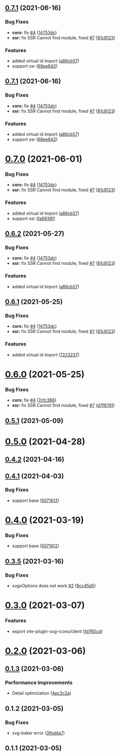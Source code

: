## [0.7.1](https://github.com/anncwb/vite-plugin-svg-icons/compare/v0.4.1...v0.7.1) (2021-06-16)

### Bug Fixes

- **cors:** fix [#4](https://github.com/anncwb/vite-plugin-svg-icons/issues/4) ([14753dc](https://github.com/anncwb/vite-plugin-svg-icons/commit/14753dcc74b43cc0b5b7f3bff93cffa2e6b87bd4))
- **ssr:** fix SSR Cannot find module, fixed [#7](https://github.com/anncwb/vite-plugin-svg-icons/issues/7) ([81c8123](https://github.com/anncwb/vite-plugin-svg-icons/commit/81c812325fba2d3e04316de946550fb3387b0952))

### Features

- added virtual id import ([a86cb57](https://github.com/anncwb/vite-plugin-svg-icons/commit/a86cb573c7a9a152ea30a0282a5badd30fefeb9a))
- support ssr ([68ee842](https://github.com/anncwb/vite-plugin-svg-icons/commit/68ee84297629cf6768c0a1fdb6486f95d9a910d2))

## [0.7.1](https://github.com/anncwb/vite-plugin-svg-icons/compare/v0.4.1...v0.7.1) (2021-06-16)

### Bug Fixes

- **cors:** fix [#4](https://github.com/anncwb/vite-plugin-svg-icons/issues/4) ([14753dc](https://github.com/anncwb/vite-plugin-svg-icons/commit/14753dcc74b43cc0b5b7f3bff93cffa2e6b87bd4))
- **ssr:** fix SSR Cannot find module, fixed [#7](https://github.com/anncwb/vite-plugin-svg-icons/issues/7) ([81c8123](https://github.com/anncwb/vite-plugin-svg-icons/commit/81c812325fba2d3e04316de946550fb3387b0952))

### Features

- added virtual id import ([a86cb57](https://github.com/anncwb/vite-plugin-svg-icons/commit/a86cb573c7a9a152ea30a0282a5badd30fefeb9a))
- support ssr ([68ee842](https://github.com/anncwb/vite-plugin-svg-icons/commit/68ee84297629cf6768c0a1fdb6486f95d9a910d2))

# [0.7.0](https://github.com/anncwb/vite-plugin-svg-icons/compare/v0.4.1...v0.7.0) (2021-06-01)

### Bug Fixes

- **cors:** fix [#4](https://github.com/anncwb/vite-plugin-svg-icons/issues/4) ([14753dc](https://github.com/anncwb/vite-plugin-svg-icons/commit/14753dcc74b43cc0b5b7f3bff93cffa2e6b87bd4))
- **ssr:** fix SSR Cannot find module, fixed [#7](https://github.com/anncwb/vite-plugin-svg-icons/issues/7) ([81c8123](https://github.com/anncwb/vite-plugin-svg-icons/commit/81c812325fba2d3e04316de946550fb3387b0952))

### Features

- added virtual id import ([a86cb57](https://github.com/anncwb/vite-plugin-svg-icons/commit/a86cb573c7a9a152ea30a0282a5badd30fefeb9a))
- support ssr ([fa6936f](https://github.com/anncwb/vite-plugin-svg-icons/commit/fa6936f6a50e0da7333b34ef70eb9e002d1c7470))

## [0.6.2](https://github.com/anncwb/vite-plugin-svg-icons/compare/v0.4.1...v0.6.2) (2021-05-27)

### Bug Fixes

- **cors:** fix [#4](https://github.com/anncwb/vite-plugin-svg-icons/issues/4) ([14753dc](https://github.com/anncwb/vite-plugin-svg-icons/commit/14753dcc74b43cc0b5b7f3bff93cffa2e6b87bd4))
- **ssr:** fix SSR Cannot find module, fixed [#7](https://github.com/anncwb/vite-plugin-svg-icons/issues/7) ([81c8123](https://github.com/anncwb/vite-plugin-svg-icons/commit/81c812325fba2d3e04316de946550fb3387b0952))

### Features

- added virtual id import ([a86cb57](https://github.com/anncwb/vite-plugin-svg-icons/commit/a86cb573c7a9a152ea30a0282a5badd30fefeb9a))

## [0.6.1](https://github.com/anncwb/vite-plugin-svg-icons/compare/v0.4.1...v0.6.1) (2021-05-25)

### Bug Fixes

- **cors:** fix [#4](https://github.com/anncwb/vite-plugin-svg-icons/issues/4) ([14753dc](https://github.com/anncwb/vite-plugin-svg-icons/commit/14753dcc74b43cc0b5b7f3bff93cffa2e6b87bd4))
- **ssr:** fix SSR Cannot find module, fixed [#7](https://github.com/anncwb/vite-plugin-svg-icons/issues/7) ([81c8123](https://github.com/anncwb/vite-plugin-svg-icons/commit/81c812325fba2d3e04316de946550fb3387b0952))

### Features

- added virtual id import ([7223237](https://github.com/anncwb/vite-plugin-svg-icons/commit/7223237b491b7dc7e13080c6a27b6c40c8d4c1ec))

# [0.6.0](https://github.com/anncwb/vite-plugin-svg-icons/compare/v0.4.1...v0.6.0) (2021-05-25)

### Bug Fixes

- **cors:** fix [#4](https://github.com/anncwb/vite-plugin-svg-icons/issues/4) ([7cfc386](https://github.com/anncwb/vite-plugin-svg-icons/commit/7cfc386d26c1506fc1bc5d71886d4cecfb8b5aad))
- **ssr:** fix SSR Cannot find module, fixed [#7](https://github.com/anncwb/vite-plugin-svg-icons/issues/7) ([d7f8791](https://github.com/anncwb/vite-plugin-svg-icons/commit/d7f879159fcec8e0ca5a2ebe78ab02756dc09116))

## [0.5.1](https://github.com/anncwb/vite-plugin-svg-icons/compare/v0.4.1...v0.5.1) (2021-05-09)

# [0.5.0](https://github.com/anncwb/vite-plugin-svg-icons/compare/v0.4.1...v0.5.0) (2021-04-28)

## [0.4.2](https://github.com/anncwb/vite-plugin-svg-icons/compare/v0.4.1...v0.4.2) (2021-04-16)

## [0.4.1](https://github.com/anncwb/vite-plugin-svg-icons/compare/v0.3.5...v0.4.1) (2021-04-03)

### Bug Fixes

- support base ([5071612](https://github.com/anncwb/vite-plugin-svg-icons/commit/5071612cc03719f23f2b484331a814c9d8ba4ff1))

# [0.4.0](https://github.com/anncwb/vite-plugin-svg-icons/compare/v0.3.5...v0.4.0) (2021-03-19)

### Bug Fixes

- support base ([5071612](https://github.com/anncwb/vite-plugin-svg-icons/commit/5071612cc03719f23f2b484331a814c9d8ba4ff1))

## [0.3.5](https://github.com/anncwb/vite-plugin-svg-icons/compare/v0.3.0...v0.3.5) (2021-03-16)

### Bug Fixes

- svgoOptions does not work [#2](https://github.com/anncwb/vite-plugin-svg-icons/issues/2) ([9cc45d5](https://github.com/anncwb/vite-plugin-svg-icons/commit/9cc45d51a08d00d23dfc698401e4e7a77eb1281f))

# [0.3.0](https://github.com/anncwb/vite-plugin-svg-icons/compare/v0.2.0...v0.3.0) (2021-03-07)

### Features

- export vite-plugin-svg-icons/client ([fd765cd](https://github.com/anncwb/vite-plugin-svg-icons/commit/fd765cd6ec90ad28dd279ac569fcd3ad3da323f8))

# [0.2.0](https://github.com/anncwb/vite-plugin-svg-icons/compare/v0.1.3...v0.2.0) (2021-03-06)

## [0.1.3](https://github.com/anncwb/vite-plugin-svg-icons/compare/v0.1.2...v0.1.3) (2021-03-06)

### Performance Improvements

- Detail optimization ([4ec3c2a](https://github.com/anncwb/vite-plugin-svg-icons/commit/4ec3c2a53a2b38800fe0af55702317a3f85934de))

## 0.1.2 (2021-03-05)

### Bug Fixes

- svg-baker error ([3fbd4a7](https://github.com/anncwb/vite-plugin-svg-icons/commit/3fbd4a7887955e41f41614d2c650fbd84a588967))

## 0.1.1 (2021-03-05)
